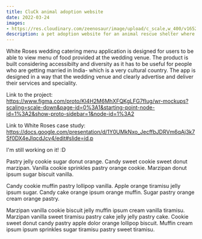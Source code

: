```yaml
---
title: CluCk animal adoption website
date: 2022-03-24
images:
- https://res.cloudinary.com/zeenosaur/image/upload/c_scale,w_400/v1652782631/animalrescuee43_t2zcem.jpg
description: a pet adoption website for an animal rescue shelter where you can adopt abandoned pets and rescued animals.
---
```



White Roses wedding catering menu application is designed for users to be able to view menu of food provided at the wedding venue. The product is built considering accessibilty and diversity as it has to be useful for people who are getting married in India- which is a very cultural country. The app is designed in a way that the wedding venue and clearly advertise and deliver their services and speciality.

Link to the project:
https://www.figma.com/proto/Kl4H2M6MhXFQKgLFG7fIug/wr-mockups?scaling=scale-down&page-id=0%3A1&starting-point-node-id=1%3A2&show-proto-sidebar=1&node-id=1%3A2

Link to White Roses case study:
https://docs.google.com/presentation/d/1Y0UMkNxo_JecffbJDRVm6qAj3k7Sf0DX4eJlqcdJcv4/edit#slide=id.p

I'm still working on it! :D 


Pastry jelly cookie sugar donut orange. Candy sweet cookie sweet donut marzipan. Vanilla cookie sprinkles pastry orange cookie. Marzipan donut ipsum sugar biscuit vanilla. 

Candy cookie muffin pastry lollipop vanilla. Apple orange tiramisu jelly ipsum sugar. Candy cake orange ipsum orange muffin. Sugar pastry orange cream orange pastry. 

Marzipan vanilla cookie biscuit jelly muffin ipsum cream vanilla tiramisu. Marzipan vanilla sweet tiramisu pastry cake jelly jelly pastry cake. Cookie sweet donut candy pastry apple dolor orange lollipop biscuit. Muffin cream ipsum ipsum sprinkles sugar tiramisu pastry sweet tiramisu. 
